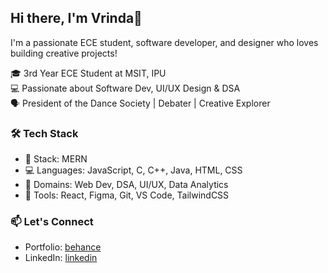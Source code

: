 ## Hi there, I'm Vrinda👋
I'm a passionate ECE student, software developer, and designer who loves building creative projects!

🎓 3rd Year ECE Student at MSIT, IPU <br>
💻 Passionate about Software Dev, UI/UX Design & DSA<br>
🗣️ President of the Dance Society | Debater | Creative Explorer<br>

### 🛠️ Tech Stack
- 🤖 Stack: MERN<br>
- 💻 Languages: JavaScript, C, C++, Java, HTML, CSS<br>
- 🧠 Domains: Web Dev, DSA, UI/UX, Data Analytics<br>
- 🧰 Tools: React, Figma, Git, VS Code, TailwindCSS<br>

### 📫 Let's Connect
- Portfolio: [behance](https://www.behance.net/vrindadixit)<br>
- LinkedIn: [linkedin](https://www.linkedin.com/in/vrinda-dixit-30a591307/)<br>


